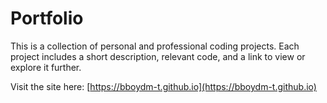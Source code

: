 # Portfolio

This is a collection of personal and professional coding projects. Each project includes a short description, relevant code, and a link to view or explore it further.

Visit the site here: [https://bboydm-t.github.io](https://bboydm-t.github.io)
